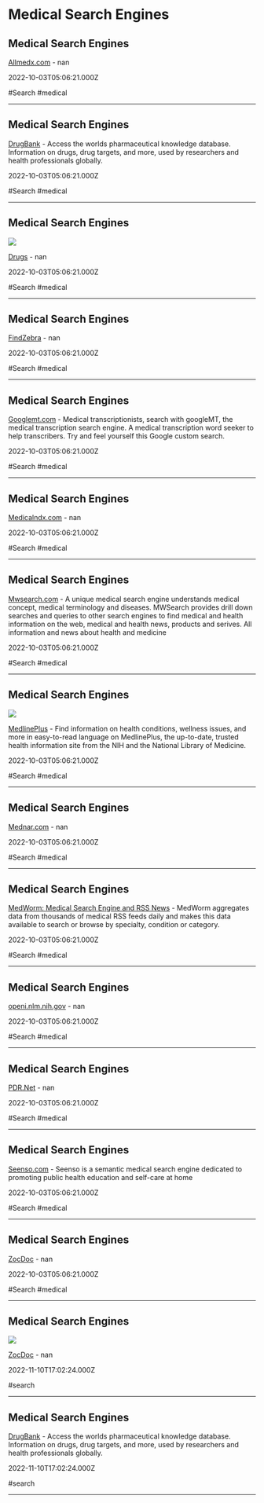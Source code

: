 # Medical Search Engines

## Medical Search Engines

[Allmedx.com](https://allmedx.com) - nan

2022-10-03T05:06:21.000Z

#Search #medical

---

## Medical Search Engines

[DrugBank](https://www.drugbank.ca) - Access the worlds pharmaceutical knowledge database. Information on drugs, drug targets, and more, used by researchers and health professionals globally.

2022-10-03T05:06:21.000Z

#Search #medical

---

## Medical Search Engines

![](https://www.drugs.com/img/social/ddc-opengraph-logomark.png)

[Drugs](https://www.drugs.com) - nan

2022-10-03T05:06:21.000Z

#Search #medical

---

## Medical Search Engines

[FindZebra](https://findzebra.com) - nan

2022-10-03T05:06:21.000Z

#Search #medical

---

## Medical Search Engines

[Googlemt.com](https://www.googlemt.com) - Medical transcriptionists, search with googleMT, the medical transcription search engine. A medical transcription word seeker to help transcribers. Try and feel yourself this Google custom search.

2022-10-03T05:06:21.000Z

#Search #medical

---

## Medical Search Engines

[Medicalndx.com](https://medicalndx.com) - nan

2022-10-03T05:06:21.000Z

#Search #medical

---

## Medical Search Engines

[Mwsearch.com](https://www.mwsearch.com) - A unique medical search engine understands medical concept, medical terminology and diseases. MWSearch provides drill down searches and queries to other search engines to find medical and health information on the web, medical and health news, products and serives. All information and news about health and medicine

2022-10-03T05:06:21.000Z

#Search #medical

---

## Medical Search Engines

![](https://medlineplus.gov/images/share_home_1.jpg)

[MedlinePlus](https://medlineplus.gov) - Find information on health conditions, wellness issues, and more in easy-to-read language on MedlinePlus, the up-to-date, trusted health information site from the NIH and the National Library of Medicine.

2022-10-03T05:06:21.000Z

#Search #medical

---

## Medical Search Engines

[Mednar.com](https://mednar.com) - nan

2022-10-03T05:06:21.000Z

#Search #medical

---

## Medical Search Engines

[MedWorm: Medical Search Engine and RSS News](https://medworm.com) - MedWorm aggregates data from thousands of medical RSS feeds daily and makes this data available to search or browse by specialty, condition or category.

2022-10-03T05:06:21.000Z

#Search #medical

---

## Medical Search Engines

[openi.nlm.nih.gov](https://openi.nlm.nih.gov) - nan

2022-10-03T05:06:21.000Z

#Search #medical

---

## Medical Search Engines

[PDR.Net](https://pdr.net) - nan

2022-10-03T05:06:21.000Z

#Search #medical

---

## Medical Search Engines

[Seenso.com](https://www.seenso.com) - Seenso is a semantic medical search engine dedicated to promoting public health education and self-care at home

2022-10-03T05:06:21.000Z

#Search #medical

---

## Medical Search Engines

[ZocDoc](https://www.zocdoc.com) - nan

2022-10-03T05:06:21.000Z

#Search #medical

---

## Medical Search Engines

![](https://zocdocstatic.wpengine.com/wp-content/uploads/2017/09/ZD-logo.png)

[ZocDoc](https://www.zocdoc.com/about/unsupported-browser) - nan

2022-11-10T17:02:24.000Z

#search

---

## Medical Search Engines

[DrugBank](https://go.drugbank.com) - Access the worlds pharmaceutical knowledge database. Information on drugs, drug targets, and more, used by researchers and health professionals globally.

2022-11-10T17:02:24.000Z

#search

---
